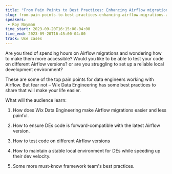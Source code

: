 ```yaml
---
title: "From Pain Points to Best Practices: Enhancing Airflow migrations and local development at Wix.com"
slug: from-pain-points-to-best-practices-enhancing-airflow-migrations-and-local-development-at-wix-com
speakers:
 - Roy Noyman
time_start: 2023-09-20T16:15:00-04:00
time_end: 2023-09-20T16:45:00-04:00
track: Use cases
---
```


Are you tired of spending hours on Airflow migrations and wondering how to make them more accessible? Would you like to be able to test your code on different Airflow versions? or are you struggling to set up a reliable local development environment?
 
  
 
 These are some of the top pain points for data engineers working with Airflow. But fear not – Wix Data Engineering has some best practices to share that will make your life easier.
 
 
 
 What will the audience learn:
 
 1. How does Wix Data Engineering make Airflow migrations easier and less painful.
 
 2. How to ensure DEs code is forward-compatible with the latest Airflow version.
 
 3. How to test code on different Airflow versions
 
 4. How to maintain a stable local environment for DEs while speeding up their dev velocity.
 
 5. Some more must-know framework team's best practices.
